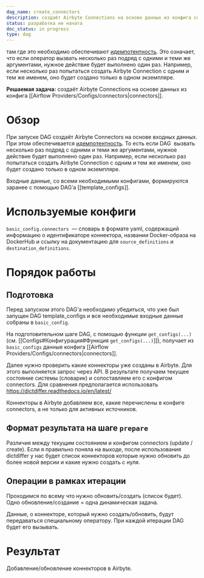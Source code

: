 ```yaml
---
dag_name: create_connectors
description: создаёт Airbyte Connections на основе данных из конфига connectors.
status: разработка не начата
doc_status: in progress
type: dag
---
```

там где это необходимо обеспечивают [идемпотентность](https://ru.wikipedia.org/wiki/%D0%98%D0%B4%D0%B5%D0%BC%D0%BF%D0%BE%D1%82%D0%B5%D0%BD%D1%82%D0%BD%D0%BE%D1%81%D1%82%D1%8C). Это означает, что если оператор  вызвать несколько раз подряд с одними и теми же аргументами, нужное действие будет выполнено один раз. Например, если несколько раз попытаться создать Airbyte Connection с одним и тем же именем, оно будет создано только в одном экземпляре.



**Решаемая задача:** создаёт Airbyte Connections на основе данных из конфига [[Airflow Providers/Configs/connectors|connectors]].

# Обзор

При запуске DAG создаёт Airbyte Connectors на основе входных данных. При этом обеспечивается [идемпотентность](https://ru.wikipedia.org/wiki/%D0%98%D0%B4%D0%B5%D0%BC%D0%BF%D0%BE%D1%82%D0%B5%D0%BD%D1%82%D0%BD%D0%BE%D1%81%D1%82%D1%8C). То есть если DAG  вызвать несколько раз подряд с одними и теми же аргументами, нужное действие будет выполнено один раз. Например, если несколько раз попытаться создать Airbyte Connection с одним и тем же именем, оно будет создано только в одном экземпляре.

Входные данные, со всеми необходимыми конфигами, формируются заранее с помощью DAG’а [[template_configs]].

# Используемые конфиги

`basic_config.connectors`  — словарь в формате yaml, содержащий информацию о идентификаторе коннектора, названии Docker-образа на DockerHub и ссылку на документацию для `source_definitions` и `destination_definitions`.

# Порядок работы

## Подготовка

Перед запуском этого DAG’а необходимо убедиться, что уже был запущен DAG template_configs и все необходимые входные данные собраны в `basic_config`.

На подготовительном шаге DAG, с помощью функции `get_configs(...)` (см. [[Configs#Конфигурация#Функция `get_configs(...)`]]), получает из `basic_configs` данные конфига [[Airflow Providers/Configs/connectors|connectors]].

Далее нужно проверить какие коннекторы уже созданы в Airbyte. Для этого выполняется запрос через API. В результате получаем текущее состояние системы (словарик) и сопоставляем его с конфигом connectors. Для сравнения предполагается использовать https://dictdiffer.readthedocs.io/en/latest/ 

Коннекторы в Airbyte добавляем все, какие перечислены в конфиге connectors, а не только для активных источников. 

## Формат результата на шаге `prepare`

Различия между текущим состоянием и конфигом connectors (update / create). Если я правильно поняла на выходе, после использования dictdiffer у нас будет список коннекторов которые нужно обновить до более новой версии и какие нужно создать с нуля.
## Операции в рамках итерации

Проходимся по всему что нужно обновить/создать (список будет). Одно обновление/создание = одна динамическая задача.

Данные, о коннекторе, который нужно создать/обновить, будут передаваться специальному оператору. При каждой итерации DAG будет его вызывать. 

# Результат

Добавление/обновление коннекторов в Airbyte.